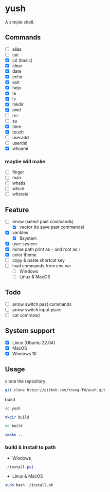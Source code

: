 # yush

A simple shell.  

## Commands

- [ ] alias
- [ ] cat
- [x] cd (basic)
- [x] clear
- [x] date
- [x] echo
- [x] exit
- [x] help
- [x] la
- [x] ls
- [x] mkdir
- [x] pwd
- [ ] rm
- [ ] su
- [x] time
- [x] touch
- [ ] useradd
- [ ] userdel
- [x] whoami

### maybe will make
- [ ] finger
- [ ] man
- [ ] whatis
- [ ] which
- [ ] whereis

## Feature

- [ ] arrow (select past commands)
    - [x] vector (to save past commands)
- [x] varibles
    - [x] $system
- [x] user system
- [x] home path print as `~` and root as `/`
- [x] color theme
- [ ] copy & paste shortcut key
- [ ] load commands from env var
    - [ ] Windows
    - [ ] Linux & MacOS

## Todo

- [ ] arrow switch past commands
- [ ] arrow switch input place
- [ ] cat command

## System support

- [x] Linux (Ubuntu 22.04)
- [x] MacOS
- [x] Windows 10

## Usage

clone the repository  

```sh
git clone https://github.com/Young-TW/yush.git
```

build  

```sh
cd yush

mkdir build

cd build

cmake ..
```

### build & install to path

- Windows 

```ps1
./install.ps1
```

- Linux & MacOS 

```sh
sudo bash ./install.sh
```